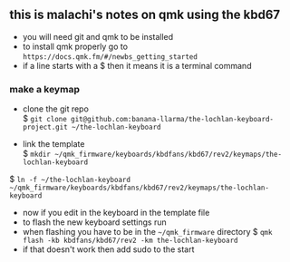 ## this is malachi's notes on qmk using the kbd67

- you will need git and qmk to be installed
- to install qmk properly go to `https://docs.qmk.fm/#/newbs_getting_started`
- if a line starts with a $ then it means it is a terminal command

### make a keymap

- clone the git repo  
$ `git clone git@github.com:banana-llarma/the-lochlan-keyboard-project.git ~/the-lochlan-keyboard`

- link the template  
$ `mkdir ~/qmk_firmware/keyboards/kbdfans/kbd67/rev2/keymaps/the-lochlan-keyboard`

$ `ln -f ~/the-lochlan-keyboard ~/qmk_firmware/keyboards/kbdfans/kbd67/rev2/keymaps/the-lochlan-keyboard`

- now if you edit in the keyboard in the template file  
- to flash the new keyboard settings run  
- when flashing you have to be in the `~/qmk_firmware` directory
$ `qmk flash -kb kbdfans/kbd67/rev2 -km the-lochlan-keyboard`
- if that doesn't  work then add sudo to the start

